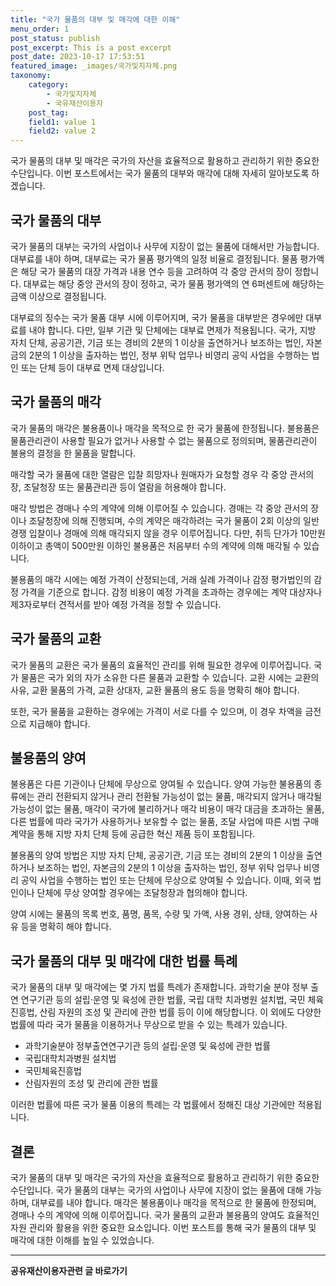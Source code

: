 ```yaml
---
title: "국가 물품의 대부 및 매각에 대한 이해"
menu_order: 1
post_status: publish
post_excerpt: This is a post excerpt
post_date: 2023-10-17 17:53:51
featured_image: _images/국가및지자체.png
taxonomy:
    category:
        - 국가및지자체
        - 국유재산이용자
    post_tag:
    field1: value 1
    field2: value 2
---
```



국가 물품의 대부 및 매각은 국가의 자산을 효율적으로 활용하고 관리하기 위한 중요한 수단입니다. 이번 포스트에서는 국가 물품의 대부와 매각에 대해 자세히 알아보도록 하겠습니다.

## 국가 물품의 대부

국가 물품의 대부는 국가의 사업이나 사무에 지장이 없는 물품에 대해서만 가능합니다. 대부료를 내야 하며, 대부료는 국가 물품 평가액의 일정 비율로 결정됩니다. 물품 평가액은 해당 국가 물품의 대장 가격과 내용 연수 등을 고려하여 각 중앙 관서의 장이 정합니다. 대부료는 해당 중앙 관서의 장이 정하고, 국가 물품 평가액의 연 6퍼센트에 해당하는 금액 이상으로 결정됩니다.

대부료의 징수는 국가 물품 대부 시에 이루어지며, 국가 물품을 대부받은 경우에만 대부료를 내야 합니다. 다만, 일부 기관 및 단체에는 대부료 면제가 적용됩니다. 국가, 지방 자치 단체, 공공기관, 기금 또는 경비의 2분의 1 이상을 출연하거나 보조하는 법인, 자본금의 2분의 1 이상을 출자하는 법인, 정부 위탁 업무나 비영리 공익 사업을 수행하는 법인 또는 단체 등이 대부료 면제 대상입니다.

## 국가 물품의 매각

국가 물품의 매각은 불용품이나 매각을 목적으로 한 국가 물품에 한정됩니다. 불용품은 물품관리관이 사용할 필요가 없거나 사용할 수 없는 물품으로 정의되며, 물품관리관이 불용의 결정을 한 물품을 말합니다.

매각할 국가 물품에 대한 열람은 입찰 희망자나 원매자가 요청할 경우 각 중앙 관서의 장, 조달청장 또는 물품관리관 등이 열람을 허용해야 합니다.

매각 방법은 경매나 수의 계약에 의해 이루어질 수 있습니다. 경매는 각 중앙 관서의 장이나 조달청장에 의해 진행되며, 수의 계약은 매각하려는 국가 물품이 2회 이상의 일반 경쟁 입찰이나 경매에 의해 매각되지 않을 경우 이루어집니다. 다만, 취득 단가가 10만원 이하이고 총액이 500만원 이하인 불용품은 처음부터 수의 계약에 의해 매각될 수 있습니다.

불용품의 매각 시에는 예정 가격이 산정되는데, 거래 실례 가격이나 감정 평가법인의 감정 가격을 기준으로 합니다. 감정 비용이 예정 가격을 초과하는 경우에는 계약 대상자나 제3자로부터 견적서를 받아 예정 가격을 정할 수 있습니다.

## 국가 물품의 교환

국가 물품의 교환은 국가 물품의 효율적인 관리를 위해 필요한 경우에 이루어집니다. 국가 물품은 국가 외의 자가 소유한 다른 물품과 교환할 수 있습니다. 교환 시에는 교환의 사유, 교환 물품의 가격, 교환 상대자, 교환 물품의 용도 등을 명확히 해야 합니다.

또한, 국가 물품을 교환하는 경우에는 가격이 서로 다를 수 있으며, 이 경우 차액을 금전으로 지급해야 합니다.

## 불용품의 양여

불용품은 다른 기관이나 단체에 무상으로 양여될 수 있습니다. 양여 가능한 불용품의 종류에는 관리 전환되지 않거나 관리 전환될 가능성이 없는 물품, 매각되지 않거나 매각될 가능성이 없는 물품, 매각이 국가에 불리하거나 매각 비용이 매각 대금을 초과하는 물품, 다른 법률에 따라 국가가 사용하거나 보유할 수 없는 물품, 조달 사업에 따른 시범 구매 계약을 통해 지방 자치 단체 등에 공급한 혁신 제품 등이 포함됩니다.

불용품의 양여 방법은 지방 자치 단체, 공공기관, 기금 또는 경비의 2분의 1 이상을 출연하거나 보조하는 법인, 자본금의 2분의 1 이상을 출자하는 법인, 정부 위탁 업무나 비영리 공익 사업을 수행하는 법인 또는 단체에 무상으로 양여될 수 있습니다. 이때, 외국 법인이나 단체에 무상 양여할 경우에는 조달청장과 협의해야 합니다.

양여 시에는 물품의 목록 번호, 품명, 품목, 수량 및 가액, 사용 경위, 상태, 양여하는 사유 등을 명확히 해야 합니다.

## 국가 물품의 대부 및 매각에 대한 법률 특례

국가 물품의 대부 및 매각에는 몇 가지 법률 특례가 존재합니다. 과학기술 분야 정부 출연 연구기관 등의 설립·운영 및 육성에 관한 법률, 국립 대학 치과병원 설치법, 국민 체육 진흥법, 산림 자원의 조성 및 관리에 관한 법률 등이 이에 해당합니다. 이 외에도 다양한 법률에 따라 국가 물품을 이용하거나 무상으로 받을 수 있는 특례가 있습니다.

- 과학기술분야 정부출연연구기관 등의 설립·운영 및 육성에 관한 법률
- 국립대학치과병원 설치법
- 국민체육진흥법
- 산림자원의 조성 및 관리에 관한 법률

이러한 법률에 따른 국가 물품 이용의 특례는 각 법률에서 정해진 대상 기관에만 적용됩니다.

## 결론

국가 물품의 대부 및 매각은 국가의 자산을 효율적으로 활용하고 관리하기 위한 중요한 수단입니다. 국가 물품의 대부는 국가의 사업이나 사무에 지장이 없는 물품에 대해 가능하며, 대부료를 내야 합니다. 매각은 불용품이나 매각을 목적으로 한 물품에 한정되며, 경매나 수의 계약에 의해 이루어집니다. 국가 물품의 교환과 불용품의 양여도 효율적인 자원 관리와 활용을 위한 중요한 요소입니다. 이번 포스트를 통해 국가 물품의 대부 및 매각에 대한 이해를 높일 수 있었습니다.

<!-- wp:separator -->
<hr class="wp-block-separator has-alpha-channel-opacity"/>
<!-- /wp:separator -->
<!-- wp:group {"backgroundColor":"base","layout":{"type":"constrained"}} -->
<div class="wp-block-group has-base-background-color has-background"><!-- wp:paragraph {"align":"center","fontSize":"large"} -->
<p class="has-text-align-center has-large-font-size"><strong>공유재산이용자관련 글 바로가기</strong></p>
<!-- /wp:paragraph -->


<!-- wp:latest-posts{"categories": [{"id": 1570, "count": 19, "description": "", "link": "https://uknowlaw.com/category/%ea%b3%b5%ec%9c%a0%ec%9e%ac%ec%82%b0%ec%9d%b4%ec%9a%a9%ec%9e%90/", "name": "공유재산이용자", "slug": "공유재산이용자", "taxonomy": "category", "parent": 0, "meta": [],"_links":{"self":[{"href":"https://uknowlaw.com/wp-
json/wp/v2/categories/1570"}],"collection":[{"href":"https://uknowlaw.com/wp-json/wp/v2/categories"}],"about":[{"href":"https://uknowlaw.com/wp-
json/wp/v2/taxonomies/category"}],"wp:post_type":[{"href":"https://uknowlaw.com/wp-json/wp/v2/posts?categories=
1570"}],"curies":[{"name":"wp","href":"https://api.w.org/{rel}","templated":true}]}}],"postsToShow":100,"excerptLength":28,"postLayout":"grid","columns":2,"featuredImageAlign":"left","featuredImageSizeSlug":"large","fontSize":"medium"} /-->
</div>
<!-- /wp:group -->
    